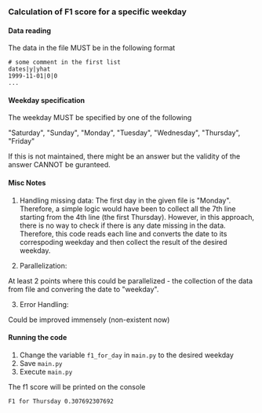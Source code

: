 ### Calculation of F1 score for a specific weekday

#### Data reading

The data in the file MUST be in the following format

```
# some comment in the first list
dates|y|yhat
1999-11-01|0|0
...
```
#### Weekday specification

The weekday MUST be specified by one of the following

"Saturday", "Sunday", "Monday", "Tuesday", "Wednesday", "Thursday", "Friday"

If this is not maintained, there might be an answer but the validity of the answer CANNOT
be guranteed.

#### Misc Notes

1) Handling missing data:
The first day in the given file is "Monday". Therefore, a simple logic would have been
to collect all the 7th line starting from the 4th line (the first Thursday). However, in this
approach, there is no way to check if there is any date missing in the data.
Therefore, this code reads each line and converts the date to its correspoding weekday and
then collect the result of the desired weekday.

2) Parallelization:

At least 2 points where this could be parallelized - the collection of the data from file and
convering the date to "weekday".

3) Error Handling:

Could be improved immensely (non-existent now)

#### Running the code

1. Change the variable `f1_for_day` in `main.py` to the desired weekday
2. Save `main.py`
3. Execute `main.py`

The f1 score will be printed on the console

```
F1 for Thursday 0.307692307692
```
